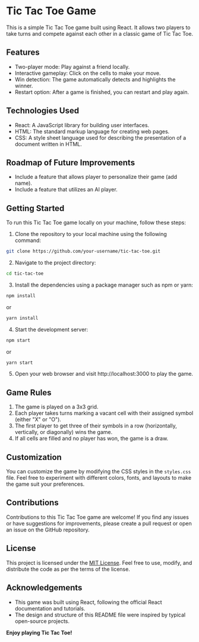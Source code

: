 # Tic Tac Toe Game

This is a simple Tic Tac Toe game built using React. It allows two players to take turns and compete against each other in a classic game of Tic Tac Toe.

## Features

- Two-player mode: Play against a friend locally.
- Interactive gameplay: Click on the cells to make your move.
- Win detection: The game automatically detects and highlights the winner.
- Restart option: After a game is finished, you can restart and play again.

## Technologies Used

- React: A JavaScript library for building user interfaces.
- HTML: The standard markup language for creating web pages.
- CSS: A style sheet language used for describing the presentation of a document written in HTML.

## Roadmap of Future Improvements

- Include a feature that allows player to personalize their game (add name).
- Include a feature that utilizes an AI player.

## Getting Started

To run this Tic Tac Toe game locally on your machine, follow these steps:

1. Clone the repository to your local machine using the following command:

```bash
git clone https://github.com/your-username/tic-tac-toe.git
```

2. Navigate to the project directory:

```bash
cd tic-tac-toe
```

3. Install the dependencies using a package manager such as npm or yarn:

```bash
npm install
```
or
```bash
yarn install
```

4. Start the development server:

```bash
npm start
```
or
```bash
yarn start
```

5. Open your web browser and visit http://localhost:3000 to play the game.

## Game Rules

1. The game is played on a 3x3 grid.
2. Each player takes turns marking a vacant cell with their assigned symbol (either "X" or "O").
3. The first player to get three of their symbols in a row (horizontally, vertically, or diagonally) wins the game.
4. If all cells are filled and no player has won, the game is a draw.

## Customization

You can customize the game by modifying the CSS styles in the `styles.css` file. Feel free to experiment with different colors, fonts, and layouts to make the game suit your preferences.

## Contributions

Contributions to this Tic Tac Toe game are welcome! If you find any issues or have suggestions for improvements, please create a pull request or open an issue on the GitHub repository.

## License

This project is licensed under the [MIT License](https://opensource.org/licenses/MIT). Feel free to use, modify, and distribute the code as per the terms of the license.

## Acknowledgements

- This game was built using React, following the official React documentation and tutorials.
- The design and structure of this README file were inspired by typical open-source projects.


<strong>Enjoy playing Tic Tac Toe!</strong>
